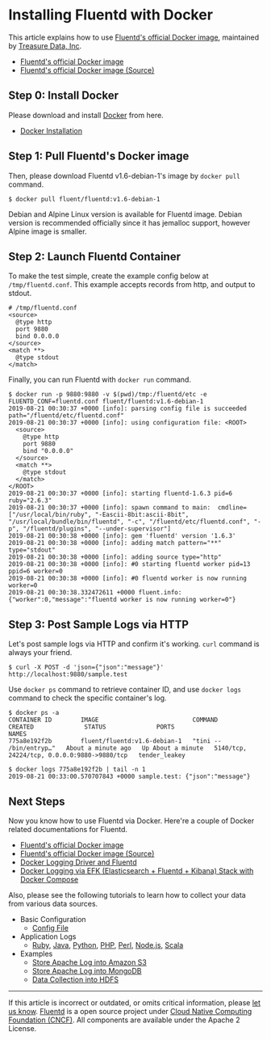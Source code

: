 # Installing Fluentd with Docker

This article explains how to use [Fluentd's official Docker image](https://hub.docker.com/r/fluent/fluentd/), maintained by
[Treasure Data, Inc](http://www.treasuredata.com/).

-   [Fluentd's official Docker image](https://hub.docker.com/r/fluent/fluentd/)
-   [Fluentd's official Docker image (Source)](https://github.com/fluent/fluentd-docker-image)


## Step 0: Install Docker

Please download and install [Docker](https://www.docker.com/) from here.

-   [Docker Installation](https://docs.docker.com/engine/installation/)

## Step 1: Pull Fluentd's Docker image

Then, please download Fluentd v1.6-debian-1's image by `docker pull` command.

``` {.CodeRay}
$ docker pull fluent/fluentd:v1.6-debian-1
```
Debian and Alpine Linux version is available for Fluentd image. Debian
version is recommended officially since it has jemalloc support, however
Alpine image is smaller.

## Step 2: Launch Fluentd Container

To make the test simple, create the example config below at
`/tmp/fluentd.conf`. This example accepts records from http, and output
to stdout.

``` {.CodeRay}
# /tmp/fluentd.conf
<source>
  @type http
  port 9880
  bind 0.0.0.0
</source>
<match **>
  @type stdout
</match>
```

Finally, you can run Fluentd with `docker run` command.

``` {.CodeRay}
$ docker run -p 9880:9880 -v $(pwd)/tmp:/fluentd/etc -e FLUENTD_CONF=fluentd.conf fluent/fluentd:v1.6-debian-1 
2019-08-21 00:30:37 +0000 [info]: parsing config file is succeeded path="/fluentd/etc/fluentd.conf"
2019-08-21 00:30:37 +0000 [info]: using configuration file: <ROOT>
  <source>
    @type http
    port 9880
    bind "0.0.0.0"
  </source>
  <match **>
    @type stdout
  </match>
</ROOT>
2019-08-21 00:30:37 +0000 [info]: starting fluentd-1.6.3 pid=6 ruby="2.6.3"
2019-08-21 00:30:37 +0000 [info]: spawn command to main:  cmdline=["/usr/local/bin/ruby", "-Eascii-8bit:ascii-8bit", "/usr/local/bundle/bin/fluentd", "-c", "/fluentd/etc/fluentd.conf", "-p", "/fluentd/plugins", "--under-supervisor"]
2019-08-21 00:30:38 +0000 [info]: gem 'fluentd' version '1.6.3'
2019-08-21 00:30:38 +0000 [info]: adding match pattern="**" type="stdout"
2019-08-21 00:30:38 +0000 [info]: adding source type="http"
2019-08-21 00:30:38 +0000 [info]: #0 starting fluentd worker pid=13 ppid=6 worker=0
2019-08-21 00:30:38 +0000 [info]: #0 fluentd worker is now running worker=0
2019-08-21 00:30:38.332472611 +0000 fluent.info: {"worker":0,"message":"fluentd worker is now running worker=0"}
```

## Step 3: Post Sample Logs via HTTP

Let's post sample logs via HTTP and confirm it's working. `curl` command
is always your friend.

``` {.CodeRay}
$ curl -X POST -d 'json={"json":"message"}' http://localhost:9880/sample.test
```

Use `docker ps` command to retrieve container ID, and use `docker logs`
command to check the specific container's log.

``` {.CodeRay}
$ docker ps -a
CONTAINER ID        IMAGE                          COMMAND                  CREATED              STATUS              PORTS                                         NAMES
775a8e192f2b        fluent/fluentd:v1.6-debian-1   "tini -- /bin/entryp…"   About a minute ago   Up About a minute   5140/tcp, 24224/tcp, 0.0.0.0:9880->9880/tcp   tender_leakey

$ docker logs 775a8e192f2b | tail -n 1
2019-08-21 00:33:00.570707843 +0000 sample.test: {"json":"message"}
```

## Next Steps

Now you know how to use Fluentd via Docker. Here're a couple of Docker
related documentations for Fluentd.

-   [Fluentd's official Docker image](https://hub.docker.com/r/fluent/fluentd/)
-   [Fluentd's official Docker image (Source)](https://github.com/fluent/fluentd-docker-image)
-   [Docker Logging Driver and Fluentd](/container-deployment/docker-logging-driver.md)
-   [Docker Logging via EFK (Elasticsearch + Fluentd + Kibana) Stack with Docker Compose](/container-deployment/docker-compose.md)

Also, please see the following tutorials to learn how to collect your
data from various data sources.

-   Basic Configuration
    -   [Config File](/configuration/config-file.md)
-   Application Logs
    -   [Ruby](/language/ruby.md), [Java](/language/java.md), [Python](/language/python.md), [PHP](/language/php.md),
        [Perl](/language/perl.md), [Node.js](/language/nodejs.md), [Scala](/language/scala.md)
-   Examples
    -   [Store Apache Log into Amazon S3](/guides/apache-to-s3.md)
    -   [Store Apache Log into MongoDB](/guides/apache-to-mongodb.md)
    -   [Data Collection into HDFS](/guides/http-to-hdfs.md)

------------------------------------------------------------------------

If this article is incorrect or outdated, or omits critical information, please [let us know](https://github.com/fluent/fluentd-docs-gitbook/issues?state=open).
[Fluentd](http://www.fluentd.org/) is a open source project under [Cloud Native Computing Foundation (CNCF)](https://cncf.io/). All components are available under the Apache 2 License.
